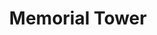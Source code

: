 ---
events:
- audio_id: sa-rwb-020
  building: Memorial Tower
  categories: memorial-tower
  description: Student Government organized a march to protest NC State's financial
    involvement in South Africa. The anti-apartheid march began outside the African
    American Cultural Center (later West Dunn Building) and ended at the Memorial
    Tower. Approximately 75 students participated in the march.
  event_decade: '1980'
  event_id: '50'
  excerpt: Student Government organized a march to protest NC State's financial involvement
    in South Africa. The anti-apartheid march began outside the African American Cultural
    Center (later West Dunn Building) and ended at the Memorial Tower. Approximately
    75 students participated in the march.
  image id (orig): '0004516'
  image_caption: Memorial Bell Tower
  image_id: '0004516'
  image_link: https://d.lib.ncsu.edu/collections/catalog/0004516
  redirect_from: /events/55/index.html
  start_date: 01/01/1987
  title: Anti-Apartheid March
  year: '1987'
- building: Memorial Tower
  categories: memorial-tower
  description: A group of NC State students joined with students from Shaw University
    to protest racial segregation policies in effect at the State Theater on Salisbury
    Street.
  event_decade: '1960'
  event_id: '96'
  excerpt: A group of NC State students joined with students from Shaw University
    to protest racial segregation policies in effect at the State Theater on Salisbury
    Street.
  iiif_crop: https://iiif.lib.ncsu.edu/iiif/technician-v47n76-1963-05-01_0001/135,2965,1862,2677/full/0/default.jpg
  image_type: Cropped IIIF Image
  start_date: 5/1/1963
  title: Protest over racial segregation
  year: '1963'
lat: '35.786098'
layout: post
leafleticon: /demostite/assets/leaflet/img/belltower.svg
lng: '-78.663498'
order: 2
permalink: places/memorial-tower/
place: memorial-tower
route:
  code: Ok
  routes:
  - distance: 228.709
    duration: 172.063
    geometry:
      coordinates:
      - - -78.66339
        - 35.786233
      - - -78.663332
        - 35.786289
      - - -78.663317
        - 35.78631
      - - -78.663301
        - 35.786336
      - - -78.663295
        - 35.78635
      - - -78.66388
        - 35.786532
      - - -78.663981
        - 35.786557
      - - -78.663961
        - 35.786603
      - - -78.663931
        - 35.786672
      - - -78.663917
        - 35.786705
      - - -78.66394
        - 35.786718
      - - -78.663949
        - 35.78673
      - - -78.663951
        - 35.786743
      - - -78.664029
        - 35.78677
      - - -78.664098
        - 35.786797
      - - -78.664088
        - 35.786836
      - - -78.664086
        - 35.786904
      - - -78.664086
        - 35.787211
      - - -78.664086
        - 35.787253
      - - -78.664214
        - 35.787274
      - - -78.664695
        - 35.787401
      type: LineString
    legs:
    - admins:
      - iso_3166_1: US
        iso_3166_1_alpha3: USA
      distance: 228.709
      duration: 172.063
      steps:
      - distance: 11
        driving_side: right
        duration: 7.746
        geometry:
          coordinates:
          - - -78.66339
            - 35.786233
          - - -78.663332
            - 35.786289
          - - -78.663317
            - 35.78631
          type: LineString
        intersections:
        - admin_index: 0
          bearings:
          - 40
          entry:
          - true
          geometry_index: 0
          is_urban: true
          location:
          - -78.66339
          - 35.786233
          mapbox_streets_v8:
            class: service
          out: 0
        maneuver:
          bearing_after: 40
          bearing_before: 0
          instruction: Walk northeast on the walkway.
          location:
          - -78.66339
          - 35.786233
          type: depart
        mode: walking
        name: ''
        weight: 7.747
      - distance: 3
        driving_side: right
        duration: 2.113
        geometry:
          coordinates:
          - - -78.663317
            - 35.78631
          - - -78.663301
            - 35.786336
          type: LineString
        intersections:
        - admin_index: 0
          bearings:
          - 27
          - 216
          entry:
          - true
          - false
          geometry_index: 2
          in: 1
          is_urban: true
          location:
          - -78.663317
          - 35.78631
          mapbox_streets_v8:
            class: service
          out: 0
          turn_weight: 30
        maneuver:
          bearing_after: 27
          bearing_before: 36
          instruction: Continue.
          location:
          - -78.663317
          - 35.78631
          modifier: straight
          type: new name
        mode: walking
        name: ''
        weight: 32.113
      - distance: 2
        driving_side: right
        duration: 1.408
        geometry:
          coordinates:
          - - -78.663301
            - 35.786336
          - - -78.663295
            - 35.78635
          type: LineString
        intersections:
        - admin_index: 0
          bearings:
          - 19
          - 207
          entry:
          - true
          - false
          geometry_index: 3
          in: 1
          is_urban: true
          location:
          - -78.663301
          - 35.786336
          mapbox_streets_v8:
            class: service
          out: 0
        maneuver:
          bearing_after: 19
          bearing_before: 27
          instruction: Continue on the walkway.
          location:
          - -78.663301
          - 35.786336
          modifier: straight
          type: new name
        mode: walking
        name: ''
        weight: 1.408
      - distance: 66
        driving_side: right
        duration: 46.479
        geometry:
          coordinates:
          - - -78.663295
            - 35.78635
          - - -78.66388
            - 35.786532
          - - -78.663981
            - 35.786557
          type: LineString
        intersections:
        - admin_index: 0
          bearings:
          - 199
          - 291
          entry:
          - false
          - true
          geometry_index: 4
          in: 0
          is_urban: true
          location:
          - -78.663295
          - 35.78635
          mapbox_streets_v8:
            class: service
          out: 1
        maneuver:
          bearing_after: 291
          bearing_before: 19
          instruction: Turn left onto the walkway.
          location:
          - -78.663295
          - 35.78635
          modifier: left
          type: turn
        mode: walking
        name: ''
        weight: 46.479
      - distance: 17
        driving_side: right
        duration: 21.972
        geometry:
          coordinates:
          - - -78.663981
            - 35.786557
          - - -78.663961
            - 35.786603
          - - -78.663931
            - 35.786672
          - - -78.663917
            - 35.786705
          type: LineString
        intersections:
        - admin_index: 0
          bearings:
          - 19
          - 108
          duration: 3.521
          entry:
          - true
          - false
          geometry_index: 6
          in: 1
          is_urban: true
          location:
          - -78.663981
          - 35.786557
          mapbox_streets_v8:
            class: service
          out: 0
          weight: 3.521
        - admin_index: 0
          bearings:
          - 19
          - 199
          duration: 10.634
          entry:
          - true
          - false
          geometry_index: 7
          in: 1
          is_urban: true
          location:
          - -78.663961
          - 35.786603
          mapbox_streets_v8:
            class: service
          out: 0
          turn_duration: 5
          turn_weight: 5
          weight: 10.634
        - admin_index: 0
          bearings:
          - 19
          - 199
          entry:
          - true
          - false
          geometry_index: 8
          in: 1
          is_urban: true
          location:
          - -78.663931
          - 35.786672
          mapbox_streets_v8:
            class: service
          out: 0
          turn_duration: 5
          turn_weight: 5
        maneuver:
          bearing_after: 19
          bearing_before: 288
          instruction: Turn right onto the walkway.
          location:
          - -78.663981
          - 35.786557
          modifier: right
          type: turn
        mode: walking
        name: ''
        weight: 21.972
      - distance: 21
        driving_side: right
        duration: 15.789
        geometry:
          coordinates:
          - - -78.663917
            - 35.786705
          - - -78.66394
            - 35.786718
          - - -78.663949
            - 35.78673
          - - -78.663951
            - 35.786743
          - - -78.664029
            - 35.78677
          - - -78.664098
            - 35.786797
          type: LineString
        intersections:
        - admin_index: 0
          bearings:
          - 199
          - 324
          duration: 4.225
          entry:
          - false
          - true
          geometry_index: 9
          in: 0
          is_urban: true
          location:
          - -78.663917
          - 35.786705
          mapbox_streets_v8:
            class: service
          out: 1
          weight: 4.225
        - admin_index: 0
          bearings:
          - 144
          - 293
          duration: 5.634
          entry:
          - false
          - true
          geometry_index: 12
          in: 0
          is_urban: true
          location:
          - -78.663951
          - 35.786743
          mapbox_streets_v8:
            class: service
          out: 1
          weight: 5.634
        - admin_index: 0
          bearings:
          - 113
          - 296
          entry:
          - false
          - true
          geometry_index: 13
          in: 0
          is_urban: true
          location:
          - -78.664029
          - 35.78677
          mapbox_streets_v8:
            class: service
          out: 1
          turn_duration: 1
          turn_weight: 1
        maneuver:
          bearing_after: 324
          bearing_before: 19
          instruction: Turn left onto the walkway.
          location:
          - -78.663917
          - 35.786705
          modifier: left
          type: turn
        mode: walking
        name: ''
        weight: 15.789
      - distance: 51
        driving_side: right
        duration: 35.915
        geometry:
          coordinates:
          - - -78.664098
            - 35.786797
          - - -78.664088
            - 35.786836
          - - -78.664086
            - 35.786904
          - - -78.664086
            - 35.787211
          - - -78.664086
            - 35.787253
          type: LineString
        intersections:
        - admin_index: 0
          bearings:
          - 4
          - 116
          duration: 32.394
          entry:
          - true
          - false
          geometry_index: 14
          in: 1
          is_urban: true
          location:
          - -78.664098
          - 35.786797
          mapbox_streets_v8:
            class: service
          out: 0
          weight: 32.394
        - admin_index: 0
          bearings:
          - 0
          - 180
          entry:
          - true
          - false
          geometry_index: 17
          in: 1
          is_urban: true
          location:
          - -78.664086
          - 35.787211
          mapbox_streets_v8:
            class: service
          out: 0
        maneuver:
          bearing_after: 4
          bearing_before: 296
          instruction: Turn right onto the walkway.
          location:
          - -78.664098
          - 35.786797
          modifier: right
          type: turn
        mode: walking
        name: ''
        weight: 35.916
      - distance: 57.709
        driving_side: right
        duration: 40.64
        geometry:
          coordinates:
          - - -78.664086
            - 35.787253
          - - -78.664214
            - 35.787274
          - - -78.664695
            - 35.787401
          type: LineString
        intersections:
        - admin_index: 0
          bearings:
          - 180
          - 281
          duration: 8.451
          entry:
          - false
          - true
          geometry_index: 18
          in: 0
          is_urban: true
          location:
          - -78.664086
          - 35.787253
          mapbox_streets_v8:
            class: service
          out: 1
          weight: 8.451
        - admin_index: 0
          bearings:
          - 101
          - 288
          entry:
          - false
          - true
          geometry_index: 19
          in: 0
          is_urban: true
          location:
          - -78.664214
          - 35.787274
          mapbox_streets_v8:
            class: service
          out: 1
        maneuver:
          bearing_after: 281
          bearing_before: 0
          instruction: Turn left.
          location:
          - -78.664086
          - 35.787253
          modifier: left
          type: turn
        mode: walking
        name: ''
        weight: 40.64
      - distance: 0
        driving_side: right
        duration: 0
        geometry:
          coordinates:
          - - -78.664695
            - 35.787401
          - - -78.664695
            - 35.787401
          type: LineString
        intersections:
        - admin_index: 0
          bearings:
          - 108
          entry:
          - true
          geometry_index: 20
          in: 0
          location:
          - -78.664695
          - 35.787401
        maneuver:
          bearing_after: 0
          bearing_before: 288
          instruction: Your destination is on the left.
          location:
          - -78.664695
          - 35.787401
          modifier: left
          type: arrive
        mode: walking
        name: ''
        weight: 0
      summary: ''
      weight: 202.063
    weight: 202.063
    weight_name: pedestrian
  waypoints:
  - distance: 17.916
    location:
    - -78.66339
    - 35.786233
    name: ''
  - distance: 15.661
    location:
    - -78.664695
    - 35.787401
    name: ''
title: Memorial Tower

---